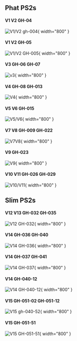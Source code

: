 ## Phat PS2s

#### V1 V2 GH-04
![V1/V2 gh-004](install-diagrams/dms4se_v1_2_gh-004.jpg){ width="800" }

#### V1 V2 GH-05
![V1/V2 GH-005](install-diagrams/dms4se_v1_2_gh-005.jpg){ width="800" }

#### V3 GH-06 GH-07
![v3](install-diagrams/dms4se_v3_gh-006_007.jpg){ width="800" }

#### V4 GH-08 GH-013
![V4](install-diagrams/dms4se_v4_gh-008_13.jpg){ width="800" }

#### V5 V6 GH-015
![V5/V6](install-diagrams/dms4se_v5_6_gh-0015.jpg){ width="800" }

#### V7 V8 GH-009 GH-022
![V7V8](install-diagrams/dms4se_v7_v8_gh-0019_22.jpg){ width="800" }

#### V9 GH-023
![V9](install-diagrams/dms4se_v9_gh-0023.jpg){ width="800" }

#### V10 V11 GH-026 GH-029
![V10/V11](install-diagrams/dms4se_v10_v11_gh-0026_29.jpg){ width="800" }


## Slim PS2s

#### V12 V13 GH-032 GH-035
![V12 GH-032](install-diagrams/dms4se_v12_v13_gh-0032_35.jpg){ width="800" }

#### V14 GH-036 GH-040
![V14 GH-036](install-diagrams/dms4se_v14_gh-0036_40.jpg){ width="800" }

#### V14 GH-037 GH-041
![V14 GH-037](install-diagrams/dms4se_v14_gh-0037_41.jpg){ width="800" }

#### V14 GH-040-12
![V14 GH-040-12](install-diagrams/dms4se_v14_gh-0040_12.jpg){ width="800" }

#### V15 GH-051-02 GH-051-12
![V15 gh-040-52](install-diagrams/dms4se_v15-gh-051-02-12.jpg){ width="800" }

#### V15 GH-051-51
![V15 GH-051-51](install-diagrams/dms4se_v15-gh-051-51.jpg){ width="800" }
